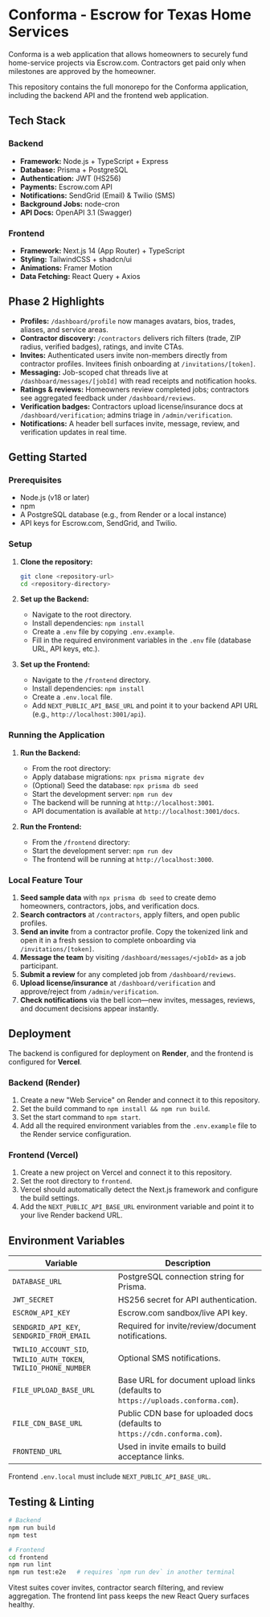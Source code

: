 # Conforma - Escrow for Texas Home Services

Conforma is a web application that allows homeowners to securely fund home-service projects via Escrow.com. Contractors get paid only when milestones are approved by the homeowner.

This repository contains the full monorepo for the Conforma application, including the backend API and the frontend web application.

## Tech Stack

### Backend

*   **Framework:** Node.js + TypeScript + Express
*   **Database:** Prisma + PostgreSQL
*   **Authentication:** JWT (HS256)
*   **Payments:** Escrow.com API
*   **Notifications:** SendGrid (Email) & Twilio (SMS)
*   **Background Jobs:** node-cron
*   **API Docs:** OpenAPI 3.1 (Swagger)

### Frontend

*   **Framework:** Next.js 14 (App Router) + TypeScript
*   **Styling:** TailwindCSS + shadcn/ui
*   **Animations:** Framer Motion
*   **Data Fetching:** React Query + Axios

## Phase 2 Highlights

* **Profiles:** `/dashboard/profile` now manages avatars, bios, trades, aliases, and service areas.
* **Contractor discovery:** `/contractors` delivers rich filters (trade, ZIP radius, verified badges), ratings, and invite CTAs.
* **Invites:** Authenticated users invite non-members directly from contractor profiles. Invitees finish onboarding at `/invitations/[token]`.
* **Messaging:** Job-scoped chat threads live at `/dashboard/messages/[jobId]` with read receipts and notification hooks.
* **Ratings & reviews:** Homeowners review completed jobs; contractors see aggregated feedback under `/dashboard/reviews`.
* **Verification badges:** Contractors upload license/insurance docs at `/dashboard/verification`; admins triage in `/admin/verification`.
* **Notifications:** A header bell surfaces invite, message, review, and verification updates in real time.

## Getting Started

### Prerequisites

*   Node.js (v18 or later)
*   npm
*   A PostgreSQL database (e.g., from Render or a local instance)
*   API keys for Escrow.com, SendGrid, and Twilio.

### Setup

1.  **Clone the repository:**
    ```bash
    git clone <repository-url>
    cd <repository-directory>
    ```

2.  **Set up the Backend:**
    *   Navigate to the root directory.
    *   Install dependencies: `npm install`
    *   Create a `.env` file by copying `.env.example`.
    *   Fill in the required environment variables in the `.env` file (database URL, API keys, etc.).

3.  **Set up the Frontend:**
    *   Navigate to the `/frontend` directory.
    *   Install dependencies: `npm install`
    *   Create a `.env.local` file.
    *   Add `NEXT_PUBLIC_API_BASE_URL` and point it to your backend API URL (e.g., `http://localhost:3001/api`).

### Running the Application

1.  **Run the Backend:**
    *   From the root directory:
    *   Apply database migrations: `npx prisma migrate dev`
    *   (Optional) Seed the database: `npx prisma db seed`
    *   Start the development server: `npm run dev`
    *   The backend will be running at `http://localhost:3001`.
    *   API documentation is available at `http://localhost:3001/docs`.

2.  **Run the Frontend:**
    *   From the `/frontend` directory:
    *   Start the development server: `npm run dev`
    *   The frontend will be running at `http://localhost:3000`.

### Local Feature Tour

1. **Seed sample data** with `npx prisma db seed` to create demo homeowners, contractors, jobs, and verification docs.
2. **Search contractors** at `/contractors`, apply filters, and open public profiles.
3. **Send an invite** from a contractor profile. Copy the tokenized link and open it in a fresh session to complete onboarding via `/invitations/[token]`.
4. **Message the team** by visiting `/dashboard/messages/<jobId>` as a job participant.
5. **Submit a review** for any completed job from `/dashboard/reviews`.
6. **Upload license/insurance** at `/dashboard/verification` and approve/reject from `/admin/verification`.
7. **Check notifications** via the bell icon—new invites, messages, reviews, and document decisions appear instantly.

## Deployment

The backend is configured for deployment on **Render**, and the frontend is configured for **Vercel**.

### Backend (Render)

1.  Create a new "Web Service" on Render and connect it to this repository.
2.  Set the build command to `npm install && npm run build`.
3.  Set the start command to `npm start`.
4.  Add all the required environment variables from the `.env.example` file to the Render service configuration.

### Frontend (Vercel)

1.  Create a new project on Vercel and connect it to this repository.
2.  Set the root directory to `frontend`.
3.  Vercel should automatically detect the Next.js framework and configure the build settings.
4.  Add the `NEXT_PUBLIC_API_BASE_URL` environment variable and point it to your live Render backend URL.

## Environment Variables

| Variable | Description |
| --- | --- |
| `DATABASE_URL` | PostgreSQL connection string for Prisma. |
| `JWT_SECRET` | HS256 secret for API authentication. |
| `ESCROW_API_KEY` | Escrow.com sandbox/live API key. |
| `SENDGRID_API_KEY`, `SENDGRID_FROM_EMAIL` | Required for invite/review/document notifications. |
| `TWILIO_ACCOUNT_SID`, `TWILIO_AUTH_TOKEN`, `TWILIO_PHONE_NUMBER` | Optional SMS notifications. |
| `FILE_UPLOAD_BASE_URL` | Base URL for document upload links (defaults to `https://uploads.conforma.com`). |
| `FILE_CDN_BASE_URL` | Public CDN base for uploaded docs (defaults to `https://cdn.conforma.com`). |
| `FRONTEND_URL` | Used in invite emails to build acceptance links. |

Frontend `.env.local` must include `NEXT_PUBLIC_API_BASE_URL`.

## Testing & Linting

```bash
# Backend
npm run build
npm test

# Frontend
cd frontend
npm run lint
npm run test:e2e   # requires `npm run dev` in another terminal
```

Vitest suites cover invites, contractor search filtering, and review aggregation. The frontend lint pass keeps the new React Query surfaces healthy.
